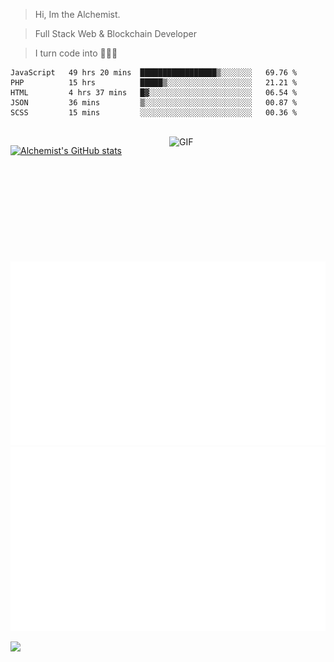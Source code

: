 > Hi, Im the Alchemist.

> Full Stack Web & Blockchain Developer

> I turn code into 💎💎💎

<!--START_SECTION:waka-->
```text
JavaScript   49 hrs 20 mins  █████████████████▒░░░░░░░   69.76 % 
PHP          15 hrs          █████▒░░░░░░░░░░░░░░░░░░░   21.21 % 
HTML         4 hrs 37 mins   █▓░░░░░░░░░░░░░░░░░░░░░░░   06.54 % 
JSON         36 mins         ▒░░░░░░░░░░░░░░░░░░░░░░░░   00.87 % 
SCSS         15 mins         ░░░░░░░░░░░░░░░░░░░░░░░░░   00.36 % 
```
<!--END_SECTION:waka-->


<br />

<img align="right" alt="GIF" src="https://user-images.githubusercontent.com/5355808/139111924-210cc6fa-9fb1-4dac-929d-6324a5836a92.gif" width="250" height="200" />

[![Alchemist's GitHub stats](https://github-readme-stats.vercel.app/api?username=DrMaxis&show_icons=true&theme=outrun&count_private=true)](#)

![](https://raw.githubusercontent.com/DrMaxis/github-stats-transparent/output/generated/overview.svg)
![](https://raw.githubusercontent.com/DrMaxis/github-stats-transparent/output/generated/languages.svg)

 
<a href="https://count.getloli.com/"><img src="https://count.getloli.com/get/@:maxis-the-alchemist?theme=rule34"></a>
<!-- https://count.getloli.com/get/@alchemist?theme=rule34 -->
<br>


